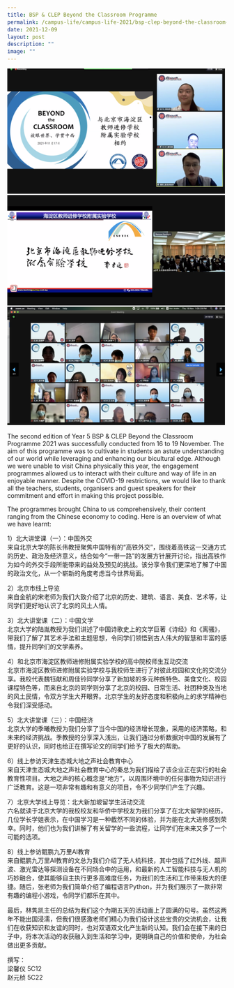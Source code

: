 ```yaml
---
title: BSP & CLEP Beyond the Classroom Programme
permalink: /campus-life/campus-life-2021/bsp-clep-beyond-the-classroom-programme/
date: 2021-12-09
layout: post
description: ""
image: ""
---
```

<img src="/images/e1639032962897.png" 
         style="width:500px"
	/>
<br>
<img src="/images/e1639032977275.png" 
         style="width:500px"
	/>
<br>
<img src="/images/e1639033015581.png" 
         style="width:500px"
	/>
<br>




The second edition of Year 5 BSP & CLEP Beyond the Classroom Programme 2021 was successfully conducted from 16 to 19 November. The aim of this programme was to cultivate in students an astute understanding of our world while leveraging and enhancing our bicultural edge. Although we were unable to visit China physically this year, the engagement programmes allowed us to interact with their culture and way of life in an enjoyable manner. Despite the COVID-19 restrictions, we would like to thank all the teachers, students, organisers and guest speakers for their commitment and effort in making this project possible.

The programmes brought China to us comprehensively, their content ranging from the Chinese economy to coding. Here is an overview of what we have learnt:

1）北大讲堂课（一）：中国外交  
来自北京大学的陈长伟教授聚焦中国特有的“高铁外交”，围绕着高铁这一交通方式的历史、政治及经济意义，结合如今“一带一路”的发展方针展开讨论，指出高铁作为如今的外交手段所能带来的益处及预见的挑战。该分享令我们更深地了解了中国的政治文化，从一个崭新的角度考虑当今世界局面。

2）北京市线上导览  
来自金航的宋老师为我们大致介绍了北京的历史、建筑、语言、美食、艺术等，让同学们更好地认识了北京的风土人情。

3）北大讲堂课（二）：中国文学  
北京大学的陆胤教授为我们讲述了中国诗歌史上的文学巨著《诗经》和《离骚》，带我们了解了其艺术手法和主题思想，令同学们领悟到古人伟大的智慧和丰富的感情，提升同学们的文学素养。

4）和北京市海淀区教师进修附属实验学校的高中院校师生互动交流  
北京市海淀区教师进修附属实验学校与我校师生进行了对彼此校园和文化的交流分享。我校代表魏钰献和周佳铃同学分享了新加坡的多元种族特色、美食文化、校园课程特色等，而来自北京的同学则分享了北京的校园、日常生活、社团种类及当地的风土民情，令双方学生大开眼界。北京学生的友好态度和积极向上的求学精神也令我们深受感动。

5）北大讲堂课（三）：中国经济  
北京大学的季曦教授为我们分享了当今中国的经济增长现象，采用的经济策略，和未来的经济挑战。季教授的分享深入浅出，让我们通过分析数据对中国的发展有了更好的认识，同时也给正在撰写论文的同学们给予了极大的帮助。

6）线上参访天津生态城大地之声社会教育中心  
来自天津生态城大地之声社会教育中心的秦总为我们描绘了该企业正在实行的社会教育性项目。大地之声的核心概念是“地方”，以周围环境中的任何事物为知识进行广泛教育。这是一项非常有趣和有意义的项目，令不少同学们产生了兴趣。

7）北京大学线上导览：北大新加坡留学生活动交流  
六名就读于北京大学的我校校友和华侨中学校友为我们分享了在北大留学的经历。几位学长学姐表示，在中国学习是一种截然不同的体验，并为能在北大进修感到荣幸。同时，他们也为我们讲解了有关留学的一些流程，让同学们在未来又多了一个可能的选项。

8）线上参访鲲鹏九万里AI教育  
来自鲲鹏九万里AI教育的文总为我们介绍了无人机科技，其中包括了红外线、超声波、激光雷达等探测设备在不同场合中的运用，和最新的人工智能科技与无人机的巧妙融合，使其能够自主执行更多高难度任务，为我们的生活和工作带来极大的便捷。随后，张老师为我们简单介绍了编程语言Python，并为我们展示了一款非常有趣的编程小游戏，令同学们都乐在其中。

最后，林隽凯主任的总结为我们这个为期五天的活动画上了圆满的句号。虽然这两年不能出国浸濡，但我们很感激老师们精心为我们设计这些宝贵的交流机会，让我们在收获知识和友谊的同时，也对双语双文化产生新的认知。我们会在接下来的日子中，将本次活动的收获融入到生活和学习中，更明确自己的价值和使命，为社会做出更多贡献。

撰写：  
梁馨仪 5C12  
赵元桢 5C22